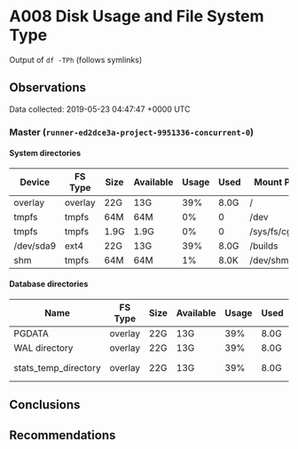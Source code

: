 # A008 Disk Usage and File System Type
Output of `df -TPh` (follows symlinks)

## Observations ##
Data collected: 2019-05-23 04:47:47 +0000 UTC  

    
        
### Master (`runner-ed2dce3a-project-9951336-concurrent-0`) ###

#### System directories ####
| Device | FS Type | Size | Available | Usage | Used | Mount Point |
|-------|---------|------|-----------|-----|------|-------------|
| overlay|overlay|22G|13G|39%|8.0G|/ |
| tmpfs|tmpfs|64M|64M|0%|0|/dev |
| tmpfs|tmpfs|1.9G|1.9G|0%|0|/sys/fs/cgroup |
| /dev/sda9|ext4|22G|13G|39%|8.0G|/builds |
| shm|tmpfs|64M|64M|1%|8.0K|/dev/shm |


#### Database directories ####
| Name | FS Type | Size | Available | Usage | Used | Mount Point | Path | Device |
|-----|---------|------|-----------|-----|------|-------------|------|-------|
| PGDATA |overlay |22G |13G |39% |8.0G |/ |/var/lib/postgresql/11/main |overlay |
| WAL directory |overlay |22G |13G |39% |8.0G |/ |/var/lib/postgresql/11/main/pg_wal |overlay |
| stats_temp_directory |overlay |22G |13G |39% |8.0G |/ |/var/run/postgresql/11-main.pg_stat_tmp |overlay |


        
    




## Conclusions ##

## Recommendations ##
